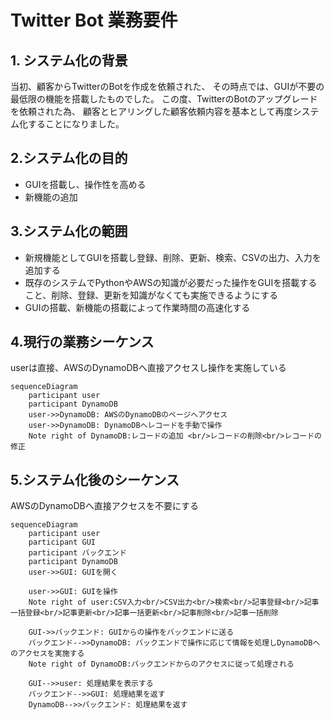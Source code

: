 # Twitter Bot 業務要件

## 1. システム化の背景

当初、顧客からTwitterのBotを作成を依頼された、
その時点では、GUIが不要の最低限の機能を搭載したものでした。
この度、TwitterのBotのアップグレードを依頼された為、
顧客とヒアリングした顧客依頼内容を基本として再度システム化することになりました。

## 2.システム化の目的

- GUIを搭載し、操作性を高める
- 新機能の追加

## 3.システム化の範囲

- 新規機能としてGUIを搭載し登録、削除、更新、検索、CSVの出力、入力を追加する
- 既存のシステムでPythonやAWSの知識が必要だった操作をGUIを搭載すること、削除、登録、更新を知識がなくても実施できるようにする
- GUIの搭載、新機能の搭載によって作業時間の高速化する

## 4.現行の業務シーケンス

userは直接、AWSのDynamoDBへ直接アクセスし操作を実施している

```mermaid
sequenceDiagram
    participant user
    participant DynamoDB
    user->>DynamoDB: AWSのDynamoDBのページへアクセス
    user->>DynamoDB: DynamoDBへレコードを手動で操作
    Note right of DynamoDB:レコードの追加 <br/>レコードの削除<br/>レコードの修正
```

## 5.システム化後のシーケンス

AWSのDynamoDBへ直接アクセスを不要にする

```mermaid
sequenceDiagram
    participant user
    participant GUI
    participant バックエンド
    participant DynamoDB
    user->>GUI: GUIを開く
    
    user->>GUI: GUIを操作
    Note right of user:CSV入力<br/>CSV出力<br/>検索<br/>記事登録<br/>記事一括登録<br/>記事更新<br/>記事一括更新<br/>記事削除<br/>記事一括削除

    GUI->>バックエンド: GUIからの操作をバックエンドに送る
    バックエンド-->>DynamoDB: バックエンドで操作に応じて情報を処理しDynamoDBへのアクセスを実施する
    Note right of DynamoDB:バックエンドからのアクセスに従って処理される

    GUI-->>user: 処理結果を表示する
    バックエンド-->>GUI: 処理結果を返す
    DynamoDB-->>バックエンド: 処理結果を返す

```
